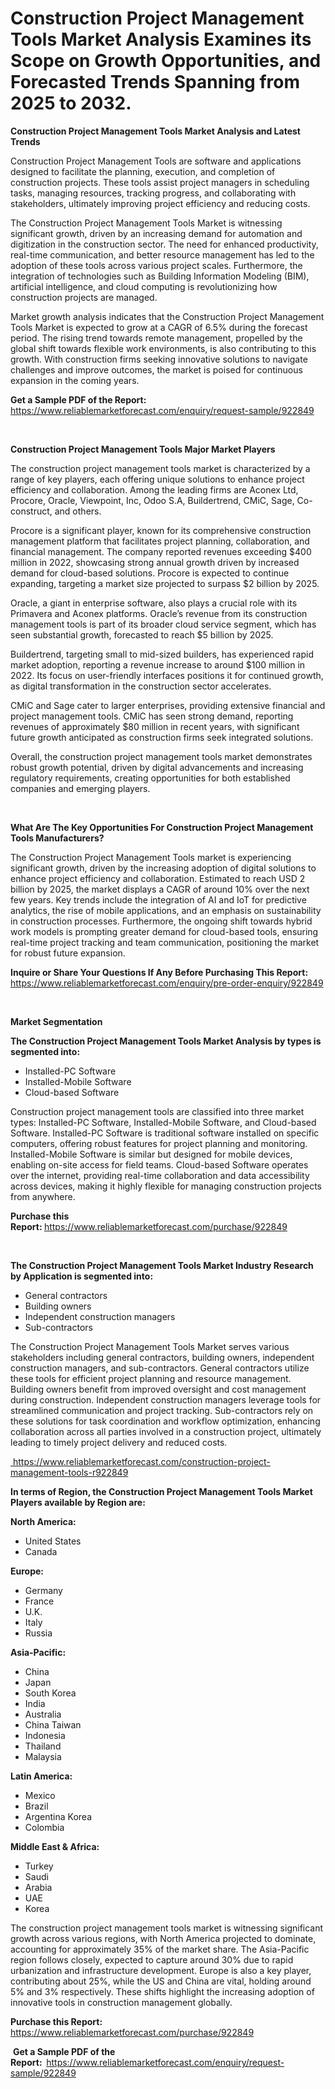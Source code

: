 <p><h1>Construction Project Management Tools Market Analysis Examines its Scope on Growth Opportunities, and Forecasted Trends Spanning from 2025 to 2032.</h1></p><p><strong>Construction Project Management Tools Market Analysis and Latest Trends</strong></p>
<p><p>Construction Project Management Tools are software and applications designed to facilitate the planning, execution, and completion of construction projects. These tools assist project managers in scheduling tasks, managing resources, tracking progress, and collaborating with stakeholders, ultimately improving project efficiency and reducing costs. </p><p>The Construction Project Management Tools Market is witnessing significant growth, driven by an increasing demand for automation and digitization in the construction sector. The need for enhanced productivity, real-time communication, and better resource management has led to the adoption of these tools across various project scales. Furthermore, the integration of technologies such as Building Information Modeling (BIM), artificial intelligence, and cloud computing is revolutionizing how construction projects are managed.</p><p>Market growth analysis indicates that the Construction Project Management Tools Market is expected to grow at a CAGR of 6.5% during the forecast period. The rising trend towards remote management, propelled by the global shift towards flexible work environments, is also contributing to this growth. With construction firms seeking innovative solutions to navigate challenges and improve outcomes, the market is poised for continuous expansion in the coming years.</p></p>
<p><strong>Get a Sample PDF of the Report:&nbsp;</strong> <a href="https://www.reliablemarketforecast.com/enquiry/request-sample/922849?utm_campaign=3734&utm_medium=2&utm_source=Github&utm_content=ia&utm_term=18042025&utm_id=construction-project-management-tools">https://www.reliablemarketforecast.com/enquiry/request-sample/922849</a></p>
<p>&nbsp;</p>
<p><strong>Construction Project Management Tools Major Market Players</strong></p>
<p><p>The construction project management tools market is characterized by a range of key players, each offering unique solutions to enhance project efficiency and collaboration. Among the leading firms are Aconex Ltd, Procore, Oracle, Viewpoint, Inc, Odoo S.A, Buildertrend, CMiC, Sage, Co-construct, and others.</p><p>Procore is a significant player, known for its comprehensive construction management platform that facilitates project planning, collaboration, and financial management. The company reported revenues exceeding $400 million in 2022, showcasing strong annual growth driven by increased demand for cloud-based solutions. Procore is expected to continue expanding, targeting a market size projected to surpass $2 billion by 2025.</p><p>Oracle, a giant in enterprise software, also plays a crucial role with its Primavera and Aconex platforms. Oracle’s revenue from its construction management tools is part of its broader cloud service segment, which has seen substantial growth, forecasted to reach $5 billion by 2025. </p><p>Buildertrend, targeting small to mid-sized builders, has experienced rapid market adoption, reporting a revenue increase to around $100 million in 2022. Its focus on user-friendly interfaces positions it for continued growth, as digital transformation in the construction sector accelerates.</p><p>CMiC and Sage cater to larger enterprises, providing extensive financial and project management tools. CMiC has seen strong demand, reporting revenues of approximately $80 million in recent years, with significant future growth anticipated as construction firms seek integrated solutions.</p><p>Overall, the construction project management tools market demonstrates robust growth potential, driven by digital advancements and increasing regulatory requirements, creating opportunities for both established companies and emerging players.</p></p>
<p>&nbsp;</p>
<p><strong>What Are The Key Opportunities For Construction Project Management Tools Manufacturers?</strong></p>
<p><p>The Construction Project Management Tools market is experiencing significant growth, driven by the increasing adoption of digital solutions to enhance project efficiency and collaboration. Estimated to reach USD 2 billion by 2025, the market displays a CAGR of around 10% over the next few years. Key trends include the integration of AI and IoT for predictive analytics, the rise of mobile applications, and an emphasis on sustainability in construction processes. Furthermore, the ongoing shift towards hybrid work models is prompting greater demand for cloud-based tools, ensuring real-time project tracking and team communication, positioning the market for robust future expansion.</p></p>
<p><strong>Inquire or Share Your Questions If Any Before Purchasing This Report:</strong> <a href="https://www.reliablemarketforecast.com/enquiry/pre-order-enquiry/922849?utm_campaign=3734&utm_medium=2&utm_source=Github&utm_content=ia&utm_term=18042025&utm_id=construction-project-management-tools">https://www.reliablemarketforecast.com/enquiry/pre-order-enquiry/922849</a></p>
<p>&nbsp;</p>
<p><strong>Market Segmentation</strong></p>
<p><strong>The Construction Project Management Tools Market Analysis by types is segmented into:</strong></p>
<p><ul><li>Installed-PC Software</li><li>Installed-Mobile Software</li><li>Cloud-based Software</li></ul></p>
<p><p>Construction project management tools are classified into three market types: Installed-PC Software, Installed-Mobile Software, and Cloud-based Software. Installed-PC Software is traditional software installed on specific computers, offering robust features for project planning and monitoring. Installed-Mobile Software is similar but designed for mobile devices, enabling on-site access for field teams. Cloud-based Software operates over the internet, providing real-time collaboration and data accessibility across devices, making it highly flexible for managing construction projects from anywhere.</p></p>
<p><strong>Purchase this Report:&nbsp;</strong><a href="https://www.reliablemarketforecast.com/purchase/922849?utm_campaign=3734&utm_medium=2&utm_source=Github&utm_content=ia&utm_term=18042025&utm_id=construction-project-management-tools">https://www.reliablemarketforecast.com/purchase/922849</a></p>
<p>&nbsp;</p>
<p><strong>The Construction Project Management Tools Market Industry Research by Application is segmented into:</strong></p>
<p><ul><li>General contractors</li><li>Building owners</li><li>Independent construction managers</li><li>Sub-contractors</li></ul></p>
<p><p>The Construction Project Management Tools Market serves various stakeholders including general contractors, building owners, independent construction managers, and sub-contractors. General contractors utilize these tools for efficient project planning and resource management. Building owners benefit from improved oversight and cost management during construction. Independent construction managers leverage tools for streamlined communication and project tracking. Sub-contractors rely on these solutions for task coordination and workflow optimization, enhancing collaboration across all parties involved in a construction project, ultimately leading to timely project delivery and reduced costs.</p></p>
<p><a href="https://www.reliablemarketforecast.com/construction-project-management-tools-r922849?utm_campaign=3734&utm_medium=2&utm_source=Github&utm_content=ia&utm_term=18042025&utm_id=construction-project-management-tools">&nbsp;https://www.reliablemarketforecast.com/construction-project-management-tools-r922849</a></p>
<p><strong>In terms of Region, the Construction Project Management Tools Market Players available by Region are:</strong></p>
<p>
    <p> <strong> North America: </strong>
        <ul>
            <li>United States</li>
            <li>Canada</li>
        </ul>
        </p> 
    <p> <strong> Europe: </strong>
        <ul>
            <li>Germany</li>
            <li>France</li>
            <li>U.K.</li>
            <li>Italy</li>
            <li>Russia</li>
        </ul>
        </p> 
    <p> <strong> Asia-Pacific: </strong>
        <ul>
            <li>China</li>
            <li>Japan</li>
            <li>South Korea</li>
            <li>India</li>
            <li>Australia</li>
            <li>China Taiwan</li>
            <li>Indonesia</li>
            <li>Thailand</li>
            <li>Malaysia</li>
        </ul>
        </p> 
    <p> <strong> Latin America: </strong>
        <ul>
            <li>Mexico</li>
            <li>Brazil</li>
            <li>Argentina Korea</li>
            <li>Colombia</li>
        </ul>
        </p> 
    <p> <strong> Middle East & Africa: </strong>
        <ul>
            <li>Turkey</li>
            <li>Saudi</li>
            <li>Arabia</li>
            <li>UAE</li>
            <li>Korea</li>
        </ul>
    </p>
    </p>
<p><p>The construction project management tools market is witnessing significant growth across various regions, with North America projected to dominate, accounting for approximately 35% of the market share. The Asia-Pacific region follows closely, expected to capture around 30% due to rapid urbanization and infrastructure development. Europe is also a key player, contributing about 25%, while the US and China are vital, holding around 5% and 3% respectively. These shifts highlight the increasing adoption of innovative tools in construction management globally.</p></p>
<p><strong>Purchase this Report: </strong><a href="https://www.reliablemarketforecast.com/purchase/922849?utm_campaign=3734&utm_medium=2&utm_source=Github&utm_content=ia&utm_term=18042025&utm_id=construction-project-management-tools">https://www.reliablemarketforecast.com/purchase/922849</a></p>
<p>&nbsp;<strong>Get a Sample PDF of the Report:&nbsp;&nbsp;</strong><a href="https://www.reliablemarketforecast.com/enquiry/request-sample/922849?utm_campaign=3734&utm_medium=2&utm_source=Github&utm_content=ia&utm_term=18042025&utm_id=construction-project-management-tools">https://www.reliablemarketforecast.com/enquiry/request-sample/922849</a></p>
<p><strong></strong></p>
<p><p></p><p></p><p></p></p>